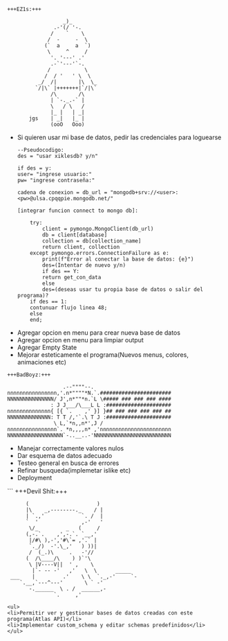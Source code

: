 ```
+++EZ1s:+++

            	  _)_
               .-'(/ '-.
              /    `    \
             /  -     -  \
            (`  a     a  `)
             \     ^     /
              '. '---' .'
              .-`'---'`-.
             /           \
            /  / '   ' \  \
          _/  /|       |\  \_
         `/|\` |+++++++|`/|\`
              /\       /\
              | `-._.-` |
              \   / \   /
              |_ |   | _|
       jgs    | _|   |_ |
              (ooO   Ooo)

```
<ul>
<li>Si quieren usar mi base de datos, pedir las credenciales para loguearse</li>


```
--Pseudocodigo:
des = "usar xiklesdb? y/n"

if des = y:
user= "ingrese usuario:"
pw= "ingrese contraseña:"

cadena de conexion = db_url = "mongodb+srv://<user>:<pw>@ulsa.cpqqpie.mongodb.net/"

[integrar funcion connect to mongo db]:

	try:
        client = pymongo.MongoClient(db_url)
        db = client[database]
        collection = db[collection_name]
        return client, collection
    except pymongo.errors.ConnectionFailure as e:
        print(f"Error al conectar la base de datos: {e}")
        des=(Intentar de nuevo y/n)
        if des == Y:
        return get_con_data
        else
        des=(deseas usar tu propia base de datos o salir del programa)?
	if des == 1:
	contunuar flujo linea 48;
	else
	end;
```
<li>Agregar opcion en menu para crear nueva base de datos</li>
<li>Agregar opcion en menu para limpiar output</li>
<li>Agregar Empty State</li>
<li>Mejorar esteticamente el programa(Nuevos menus, colores, animaciones etc)</li>
</ul>

```
+++BadBoyz:+++

                  .--""""--.
nnnnnnnnnnnnnnnn,'.n*""""*N.`.#######################
NNNNNNNNNNNNNNN/ J',n*""*n.`L \##### ### ### ### ####
              : J J___/\___L L :#####################
nnnnnnnnnnnnnn{ [{ `.    ,' }] }## ### ### ### ### ##
NNNNNNNNNNNNNN: T T /,'`.\ T J :#####################
               \ L,`*n,,n*',J /
nnnnnnnnnnnnnnnn`. *n,,,,n* ,'nnnnnnnnnnnnnnnnnnnnnnn
NNNNNNNNNNNNNNNNNN`-..__..-'NNNNNNNNNNNNNNNNNNNNNNNNN
```
<ul>
<li>Manejar correctamente valores nulos</li>
<li>Dar esquema de datos adecuado</li>
<li>Testeo general en busca de errores</li>
<li>Refinar busqueda(implemetar islike etc)</li>
<li>Deployment</li>
</ul>
```
+++Devil Shit:+++

          (                      )
          |\    _,--------._    / |
          | `.,'            `. /  |
          `  '              ,-'   '
           \/_         _   (     /
          (,-.`.    ,',-.`. `__,'
           |/#\ ),-','#\`= ,'.` |
           `._/)  -'.\_,'   ) ))|
           /  (_.)\     .   -'//
          (  /\____/\    ) )`'\
           \ |V----V||  ' ,    \
            |`- -- -'   ,'   \  \      _____
     ___    |         .'    \ \  `._,-'     `-
        `.__,`---^---'       \ ` -'
           -.______  \ . /  ______,-
                   `.     ,'            
```
<ul>
<li>Permitir ver y gestionar bases de datos creadas con este programa(Atlas API)</li>
<li>Implementar custom_schema y editar schemas predefinidos</li> 
</ul>
